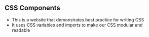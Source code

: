 ## CSS Components
- This is a website that demonstrates best practice for writing CSS
- It uses CSS variables and imports to make our CSS modular and readable